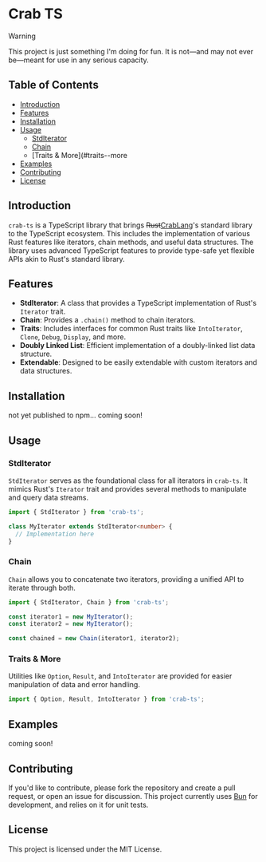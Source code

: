 # Crab TS

> [!WARNING]  
> This project is just something I'm doing for fun. It is not—and may not ever be—meant for use in any serious capacity.

## Table of Contents

- [Introduction](#introduction)
- [Features](#features)
- [Installation](#installation)
- [Usage](#usage)
  - [StdIterator](#stditerator)
  - [Chain](#chain)
  - [Traits & More](#traits--more
- [Examples](#examples)
- [Contributing](#contributing)
- [License](#license)

## Introduction

`crab-ts` is a TypeScript library that brings ~~Rust~~[CrabLang](https://github.com/crablang/crab)'s standard library to the TypeScript ecosystem. This includes the implementation of various Rust features like iterators, chain methods, and useful data structures. The library uses advanced TypeScript features to provide type-safe yet flexible APIs akin to Rust's standard library.

## Features

- **StdIterator**: A class that provides a TypeScript implementation of Rust's `Iterator` trait.
- **Chain**: Provides a `.chain()` method to chain iterators.
- **Traits**: Includes interfaces for common Rust traits like `IntoIterator`, `Clone`, `Debug`, `Display`, and more.
- **Doubly Linked List**: Efficient implementation of a doubly-linked list data structure.
- **Extendable**: Designed to be easily extendable with custom iterators and data structures.

## Installation

not yet published to npm... coming soon!

## Usage

### StdIterator

`StdIterator` serves as the foundational class for all iterators in `crab-ts`. It mimics Rust's `Iterator` trait and provides several methods to manipulate and query data streams.

```ts
import { StdIterator } from 'crab-ts';

class MyIterator extends StdIterator<number> {
  // Implementation here
}
```

### Chain

`Chain` allows you to concatenate two iterators, providing a unified API to iterate through both.

```ts
import { StdIterator, Chain } from 'crab-ts';

const iterator1 = new MyIterator();
const iterator2 = new MyIterator();

const chained = new Chain(iterator1, iterator2);
```

### Traits & More

Utilities like `Option`, `Result`, and `IntoIterator` are provided for easier manipulation of data and error handling.

```ts
import { Option, Result, IntoIterator } from 'crab-ts';
```

## Examples

coming soon!

## Contributing

If you'd like to contribute, please fork the repository and create a pull request, or open an issue for discussion. This project currently uses [Bun](https://bun.sh) for development, and relies on it for unit tests.

## License

This project is licensed under the MIT License.
